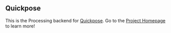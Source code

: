 ## Quickpose

This is the Processing backend for [Quickpose](https://github.com/erawn/Quickpose). Go to the [Project Homepage](https://www.ericrawn.media/quickpose) to learn more! 
